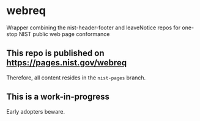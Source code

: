 # webreq
Wrapper combining the nist-header-footer and leaveNotice repos for one-stop NIST public web page conformance

## This repo is published on https://pages.nist.gov/webreq
Therefore, all content resides in the `nist-pages` branch.

## This is a work-in-progress
Early adopters beware.
